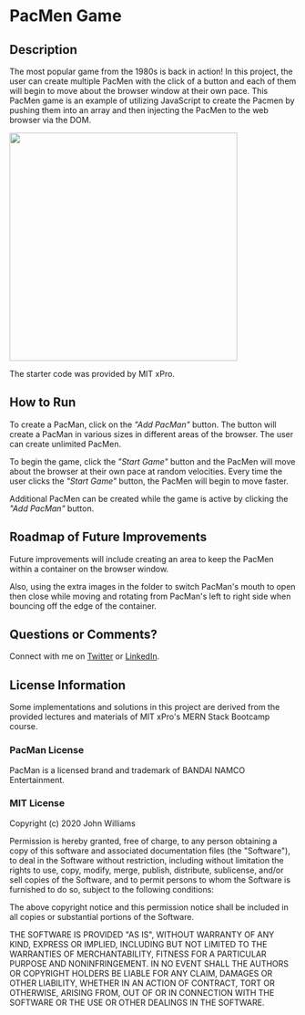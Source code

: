 # PacMen Game

## Description

The most popular game from the 1980s is back in action! In this project, the user can create multiple PacMen with the click of a button and each of them will begin to move about the browser window at their own pace. This PacMen game is an example of utilizing JavaScript to create the Pacmen by pushing them into an array and then injecting the PacMen to the web browser via the DOM.

<img src="https://static1.squarespace.com/static/5b75fc7ea9e028d726dbaaa5/t/6243b0ab028c2f47013b94f2/1648603307667/PacMen.png" width='400'/>

The starter code was provided by MIT xPro.

## How to Run

To create a PacMan, click on the _"Add PacMan"_ button. The button will create a PacMan in various sizes in different areas of the browser. The user can create unlimited PacMen.

To begin the game, click the _"Start Game"_ button and the PacMen will move about the browser at their own pace at random velocities. Every time the user clicks the _"Start Game"_ button, the PacMen will begin to move faster.

Additional PacMen can be created while the game is active by clicking the _"Add PacMan"_ button.

## Roadmap of Future Improvements

Future improvements will include creating an area to keep the PacMen within a container on the browser window.

Also, using the extra images in the folder to switch PacMan's mouth to open then close while moving and rotating from PacMan's left to right side when bouncing off the edge of the container.

## Questions or Comments?

Connect with me on [Twitter](https://twitter.com/kristinedugan) or [LinkedIn](https://linkedin.com/in/kristinedugan).

## License Information

Some implementations and solutions in this project are derived from the provided lectures and materials of MIT xPro's MERN Stack Bootcamp course.

### PacMan License

PacMan is a licensed brand and trademark of BANDAI NAMCO Entertainment.

### MIT License

Copyright (c) 2020 John Williams

Permission is hereby granted, free of charge, to any person obtaining a copy of this software and associated documentation files (the "Software"), to deal in the Software without restriction, including without limitation the rights to use, copy, modify, merge, publish, distribute, sublicense, and/or sell copies of the Software, and to permit persons to whom the Software is furnished to do so, subject to the following conditions:

The above copyright notice and this permission notice shall be included in all copies or substantial portions of the Software.

THE SOFTWARE IS PROVIDED "AS IS", WITHOUT WARRANTY OF ANY KIND, EXPRESS OR IMPLIED, INCLUDING BUT NOT LIMITED TO THE WARRANTIES OF MERCHANTABILITY, FITNESS FOR A PARTICULAR PURPOSE AND NONINFRINGEMENT. IN NO EVENT SHALL THE AUTHORS OR COPYRIGHT HOLDERS BE LIABLE FOR ANY CLAIM, DAMAGES OR OTHER LIABILITY, WHETHER IN AN ACTION OF CONTRACT, TORT OR OTHERWISE, ARISING FROM, OUT OF OR IN CONNECTION WITH THE SOFTWARE OR THE USE OR OTHER DEALINGS IN THE SOFTWARE.
